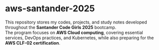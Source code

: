 # aws-santander-2025
This repository stores my codes, projects, and study notes developed throughout the **Santander Code Girls 2025** bootcamp.  
The program focuses on **AWS Cloud computing**, covering essential services, DevOps practices, and Kubernetes, while also preparing for the **AWS CLF-02 certification**.  
